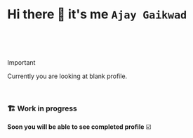  # Hi there 👋 it's me `Ajay Gaikwad`

</br>
</br>
</br>

> [!IMPORTANT]
> Currently you are looking at blank profile.

</br>

### :building_construction: Work in progress 
**Soon you will be able to see completed profile** ☑️

<!--
**ajayg2808/ajayg2808** is a ✨ _special_ ✨ repository because its `README.md` (this file) appears on your GitHub profile.

Here are some ideas to get you started:

- 🔭 I’m currently working on ...
- 🌱 I’m currently learning ...
- 👯 I’m looking to collaborate on ...
- 🤔 I’m looking for help with ...
- 💬 Ask me about ...
- 📫 How to reach me: ...
- 😄 Pronouns: ...
- ⚡ Fun fact: ...
-->
